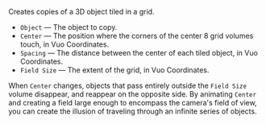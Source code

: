 Creates copies of a 3D object tiled in a grid.

   - `Object` — The object to copy.
   - `Center` — The position where the corners of the center 8 grid volumes touch, in Vuo Coordinates.
   - `Spacing` — The distance between the center of each tiled object, in Vuo Coordinates.
   - `Field Size` — The extent of the grid, in Vuo Coordinates.

When `Center` changes, objects that pass entirely outside the `Field Size` volume disappear, and reappear on the opposite side.  By animating `Center` and creating a field large enough to encompass the camera's field of view, you can create the illusion of traveling through an infinite series of objects.
